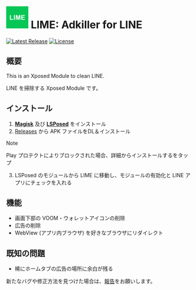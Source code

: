 # <img src="app/src/main/ic_launcher-playstore.png" width="60px"> LIME: Adkiller for LINE

[![Latest Release](https://img.shields.io/github/v/release/Chipppppppppp/LIME?label=latest)](https://github.com/Chipppppppppp/LIME/releases)
[![License](https://img.shields.io/badge/License-MIT-yellow.svg)](https://github.com/Chipppppppppp/LIME/blob/master/LICENSE)

## 概要

This is an Xposed Module to clean LINE. 

LINE を掃除する Xposed Module です。

## インストール

1. [**Magisk**](//github.com/topjohnwu/Magisk) 及び [**LSPosed**](//github.com/LSPosed/LSPosed) をインストール
2. [Releases](//github.com/Chipppppppppp/LIME/releases/latest) から APK ファイルをDL＆インストール
> [!NOTE]
> Play プロテクトによりブロックされた場合、<kbd>詳細</kbd>から<kbd>インストールする</kbd>をタップ
3. LSPosed のモジュールから LIME に移動し、<kbd>モジュールの有効化</kbd>と LINE アプリにチェックを入れる

## 機能

- 画面下部の VOOM・ウォレットアイコンの削除
- 広告の削除
- WebView (アプリ内ブラウザ) を好きなブラウザにリダイレクト

## 既知の問題

- 稀にホームタブの広告の場所に余白が残る

新たなバグや修正方法を見つけた場合は、[報告](//github.com/Chipppppppppp/LIME/issues/new/choose)をお願いします。
